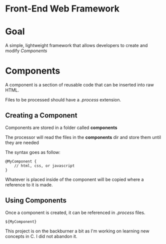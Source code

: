 # Front-End Web Framework

# Goal

A simple, lightweight framework that allows developers to create and modify *Components*

# Components

A component is a section of reusable code that can be inserted into raw HTML.

Files to be processed should have a *.process* extension.

## Creating a Component

Components are stored in a folder called **components**

The processor will read the files in the **components** dir and store them until they are needed

The syntax goes as follow:

```
@MyComponent {
    // html, css, or javascript
}
```

Whatever is placed inside of the component will be copied where a reference to it is made.

## Using Components

Once a component is created, it can be referenced in *.process* files.

```
${MyComponent}
```


This project is on the backburner a bit as I'm working on learning new concepts in C. I did not abandon it.
